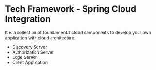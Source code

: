 # Tech Framework - Spring Cloud Integration

It is a collection of foundamental cloud components to develop your own application with cloud architecture.

* Discovery Server
* Authorization Server
* Edge Server
* Client Application
